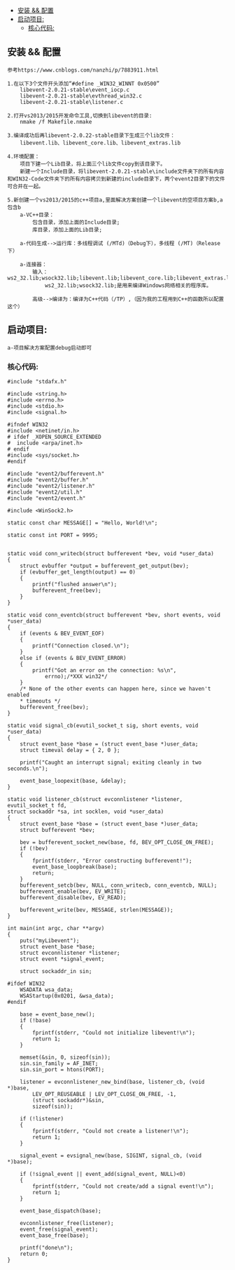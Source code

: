 
- [安装 && 配置](#安装--配置)
- [启动项目:](#启动项目)
  - [核心代码:](#核心代码)


## 安装 && 配置
    参考https://www.cnblogs.com/nanzhi/p/7883911.html
    
    1.在以下3个文件开头添加“#define _WIN32_WINNT 0x0500”
        libevent-2.0.21-stable\event_iocp.c
        libevent-2.0.21-stable\evthread_win32.c
        libevent-2.0.21-stable\listener.c

    2.打开vs2013/2015开发命令工具,切换到libevent的目录:
        nmake /f Makefile.nmake

    3.编译成功后再libevent-2.0.22-stable目录下生成三个lib文件：
        libevent.lib、libevent_core.lib、libevent_extras.lib

    4.环境配置：
        项目下建一个Lib目录，将上面三个lib文件copy到该目录下。
        新建一个Include目录，将libevent-2.0.21-stable\include文件夹下的所有内容和WIN32-Code文件夹下的所有内容拷贝到新建的include目录下，两个event2目录下的文件可合并在一起。

    5.新创建一个vs2013/2015的c++项目a,里面解决方案创建一个libevent的空项目方案b,a包含b
        a-VC++目录：
            包含目录，添加上面的Include目录;
            库目录，添加上面的Lib目录;

        a-代码生成-->运行库：多线程调试 (/MTd)（Debug下），多线程 (/MT)（Release下）

        a-连接器：
            输入：ws2_32.lib;wsock32.lib;libevent.lib;libevent_core.lib;libevent_extras.lib;
                ws2_32.lib;wsock32.lib;是用来编译Windows网络相关的程序库。

            高级-->编译为：编译为C++代码（/TP）,（因为我的工程用到C++的函数所以配置这个）

## 启动项目:
    a-项目解决方案配置debug启动即可
        
### 核心代码:

```
#include "stdafx.h"

#include <string.h>
#include <errno.h>
#include <stdio.h>
#include <signal.h>

#ifndef WIN32
#include <netinet/in.h>
# ifdef _XOPEN_SOURCE_EXTENDED
#  include <arpa/inet.h>
# endif
#include <sys/socket.h>
#endif

#include "event2/bufferevent.h"
#include "event2/buffer.h"
#include "event2/listener.h"
#include "event2/util.h"
#include "event2/event.h"

#include <WinSock2.h>

static const char MESSAGE[] = "Hello, World!\n";

static const int PORT = 9995;


static void conn_writecb(struct bufferevent *bev, void *user_data)
{
	struct evbuffer *output = bufferevent_get_output(bev);
	if (evbuffer_get_length(output) == 0)
	{
		printf("flushed answer\n");
		bufferevent_free(bev);
	}
}

static void conn_eventcb(struct bufferevent *bev, short events, void *user_data)
{
	if (events & BEV_EVENT_EOF)
	{
		printf("Connection closed.\n");
	}
	else if (events & BEV_EVENT_ERROR)
	{
		printf("Got an error on the connection: %s\n",
			errno);/*XXX win32*/
	}
	/* None of the other events can happen here, since we haven't enabled
	* timeouts */
	bufferevent_free(bev);
}

static void signal_cb(evutil_socket_t sig, short events, void *user_data)
{
	struct event_base *base = (struct event_base *)user_data;
	struct timeval delay = { 2, 0 };

	printf("Caught an interrupt signal; exiting cleanly in two seconds.\n");

	event_base_loopexit(base, &delay);
}

static void listener_cb(struct evconnlistener *listener, evutil_socket_t fd,
struct sockaddr *sa, int socklen, void *user_data)
{
	struct event_base *base = (struct event_base *)user_data;
	struct bufferevent *bev;

	bev = bufferevent_socket_new(base, fd, BEV_OPT_CLOSE_ON_FREE);
	if (!bev)
	{
		fprintf(stderr, "Error constructing bufferevent!");
		event_base_loopbreak(base);
		return;
	}
	bufferevent_setcb(bev, NULL, conn_writecb, conn_eventcb, NULL);
	bufferevent_enable(bev, EV_WRITE);
	bufferevent_disable(bev, EV_READ);

	bufferevent_write(bev, MESSAGE, strlen(MESSAGE));
}

int main(int argc, char **argv)
{
	puts("myLibevent");
	struct event_base *base;
	struct evconnlistener *listener;
	struct event *signal_event;

	struct sockaddr_in sin;

#ifdef WIN32
	WSADATA wsa_data;
	WSAStartup(0x0201, &wsa_data);
#endif

	base = event_base_new();
	if (!base)
	{
		fprintf(stderr, "Could not initialize libevent!\n");
		return 1;
	}

	memset(&sin, 0, sizeof(sin));
	sin.sin_family = AF_INET;
	sin.sin_port = htons(PORT);

	listener = evconnlistener_new_bind(base, listener_cb, (void *)base,
		LEV_OPT_REUSEABLE | LEV_OPT_CLOSE_ON_FREE, -1,
		(struct sockaddr*)&sin,
		sizeof(sin));

	if (!listener)
	{
		fprintf(stderr, "Could not create a listener!\n");
		return 1;
	}

	signal_event = evsignal_new(base, SIGINT, signal_cb, (void *)base);

	if (!signal_event || event_add(signal_event, NULL)<0)
	{
		fprintf(stderr, "Could not create/add a signal event!\n");
		return 1;
	}

	event_base_dispatch(base);

	evconnlistener_free(listener);
	event_free(signal_event);
	event_base_free(base);

	printf("done\n");
	return 0;
}
```
